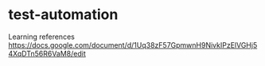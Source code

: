 # test-automation

Learning references
https://docs.google.com/document/d/1Uq38zF57GpmwnH9NivkIPzElVGHj54XqDTn56R6VaM8/edit
